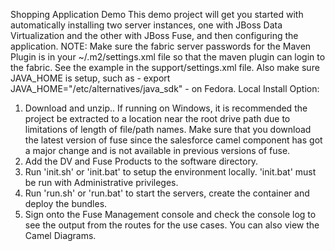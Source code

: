 Shopping Application Demo
This demo project will get you started with automatically installing two server instances, one with JBoss Data Virtualization and the other with JBoss Fuse, and then configuring the application.
NOTE: Make sure the fabric server passwords for the Maven Plugin is in your ~/.m2/settings.xml file so that the maven plugin can login to the fabric. See the example in the support/settings.xml file. Also make sure JAVA_HOME is setup, such as - export JAVA_HOME="/etc/alternatives/java_sdk" - on Fedora.
Local Install Option:
1. Download and unzip.. If running on Windows, it is recommended the project be extracted to a location near the root drive path due to limitations of length of file/path names. Make sure that you download the latest version of fuse since the salesforce camel component has got a major change and is not available in previous versions of fuse.
2. Add the DV and Fuse Products to the software directory.
3. Run 'init.sh' or 'init.bat' to setup the environment locally. 'init.bat' must be run with Administrative privileges.
4. Run 'run.sh' or 'run.bat' to start the servers, create the container and deploy the bundles.
5. Sign onto the Fuse Management console and check the console log to see the output from the routes for the use cases. You can also view the Camel Diagrams.


